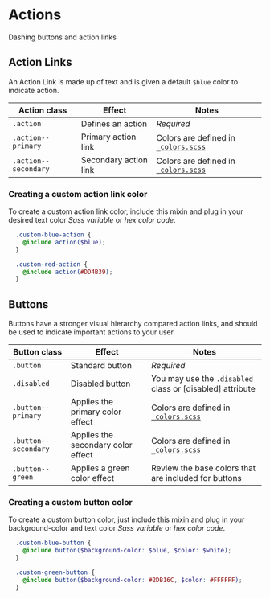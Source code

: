 # Actions
Dashing buttons and action links

## Action Links
An Action Link is made up of text and is given a default `$blue` color to indicate action.

| Action class                  | Effect                               | Notes                                                      |
|-------------------------------|--------------------------------------|------------------------------------------------------------|
| `.action`                     | Defines an action                    | *Required*                                                 |
| `.action--primary`            | Primary action link                  | Colors are defined in [`_colors.scss`](../../base/colors)  |
| `.action--secondary`          | Secondary action link                | Colors are defined in [`_colors.scss`](../../base/colors)  |

### Creating a custom action link color
To create a custom action link color, include this mixin and plug in your desired text color *Sass variable* or *hex color code*.

```scss
  .custom-blue-action {
    @include action($blue);
  }

  .custom-red-action {
    @include action(#DD4B39);
  }
```

## Buttons
Buttons have a stronger visual hierarchy compared action links, and should be used to indicate important actions to your user.


| Button class                  | Effect                               | Notes                                                      |
|-------------------------------|--------------------------------------|------------------------------------------------------------|
| `.button`                     | Standard button                      | *Required*                                                 |
| `.disabled`                   | Disabled button                      | You may use the `.disabled` class or [disabled] attribute  |
| `.button--primary`            | Applies the primary color effect     | Colors are defined in [`_colors.scss`](../../base/colors)  |
| `.button--secondary`          | Applies the secondary color effect   | Colors are defined in [`_colors.scss`](../../base/colors)  |
| `.button--green`              | Applies a green color effect         | Review the base colors that are included for buttons       |

### Creating a custom button color
To create a custom button color, just include this mixin and plug in your background-color and text color *Sass variable* or *hex color code*.

```scss
  .custom-blue-button {
    @include button($background-color: $blue, $color: $white);
  }

  .custom-green-button {
    @include button($background-color: #2DB16C, $color: #FFFFFF);
  }
```
